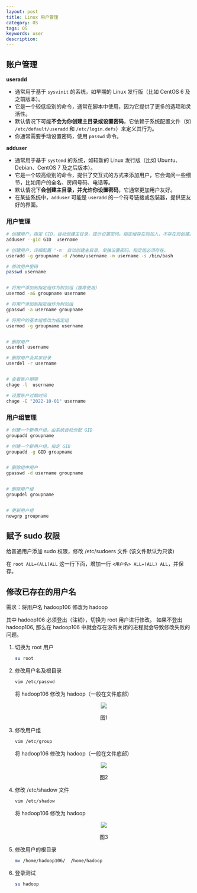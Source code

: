 ```yaml
---
layout: post
title: Linux 用户管理
category: OS
tags: OS
keywords: user
description:
---
```


## 账户管理

**useradd**

- 通常用于基于 `sysvinit` 的系统，如早期的 Linux 发行版（比如 CentOS 6 及之前版本）。
- 它是一个较低级别的命令，通常在脚本中使用，因为它提供了更多的选项和灵活性。
- 默认情况下可能**不会为你创建主目录或设置密码**，它依赖于系统配置文件（如 `/etc/default/useradd` 和 `/etc/login.defs`）来定义其行为。
- 你通常需要手动设置密码，使用 `passwd` 命令。

**adduser**

- 通常用于基于 `systemd` 的系统，如较新的 Linux 发行版（比如 Ubuntu、Debian、CentOS 7 及之后版本）。
- 它是一个较高级别的命令，提供了交互式的方式来添加用户，它会询问一些细节，比如用户的全名、房间号码、电话等。
- 默认情况下**会创建主目录，并允许你设置密码**，它通常更加用户友好。
- 在某些系统中，`adduser` 可能是 `useradd` 的一个符号链接或包装器，提供更友好的界面。


### 用户管理

```bash
# 创建用户，指定 GID，自动创建主目录，提示设置密码。指定组存在则加入，不存在则创建。
adduser --gid GID  username

# 创建用户，详细配置 '-m' 自动创建主目录，单独设置密码。指定组必须存在。
useradd -g groupname -d /home/username -m username -s /bin/bash

# 修改用户密码
passwd username


# 将用户添加到指定组作为附加组（推荐使用）
usermod -aG groupname username

# 将用户添加到指定组作为附加组
gpasswd -a username groupname

# 将用户的基本组修改为指定组
usermod -g groupname username


# 删除用户
userdel username

# 删除用户及其家目录
userdel -r username


# 查看账户期限
chage -l  username

# 设置账户过期时间
chage -E "2022-10-01" username
```

### 用户组管理

```bash
# 创建一个新用户组，由系统自动分配 GID
groupadd groupname

# 创建一个新用户组，指定 GID
groupadd -g GID groupname


# 删除组中用户
gpasswd -d username groupname


# 删除用户组
groupdel groupname


# 更新用户组
newgrp groupname
```

## 赋予 sudo 权限

给普通用户添加 sudo 权限，修改 /etc/sudoers 文件 (该文件默认为只读)

在 `root ALL=(ALL)ALL` 这一行下面，增加一行 `<用户名> ALL=(ALL) ALL`，并保存。

## 修改已存在的用户名

需求：将用户名 hadoop106 修改为 hadoop

其中 hadoop106 必须登出（注销），切换为 root 用户进行修改。
如果不登出 hadoop106, 那么在 hadoop106 中就会存在没有关闭的进程就会导致修改失败的问题。

1. 切换为 root 用户

    ```bash
    su root
    ```

2. 修改用户名及根目录

    ```bash
    vim /etc/passwd
    ```

    将 hadoop106 修改为 hadoop（一般在文件底部）

    <center>

    <img src="https://raw.githubusercontent.com/chiemon/chiemon.github.io/master/img/Centos/1.png">

    图1

    </center>

3. 修改用户组

    ```bash
    vim /etc/group
    ```

    将 hadoop106 修改为 hadoop（一般在文件底部）

    <center>

    <img src="https://raw.githubusercontent.com/chiemon/chiemon.github.io/master/img/Centos/2.png">

    图2

    </center>

4. 修改 /etc/shadow 文件

    ```bash
    vim /etc/shadow
    ```

    将 hadoop106 修改为 hadoop

    <center>

    <img src="https://raw.githubusercontent.com/chiemon/chiemon.github.io/master/img/Centos/3.png">

    图3

    </center>

5. 修改用户的根目录

    ```bash
    mv /home/hadoop106/  /home/hadoop
    ```

6. 登录测试

    ```bash
    su hadoop
    ```